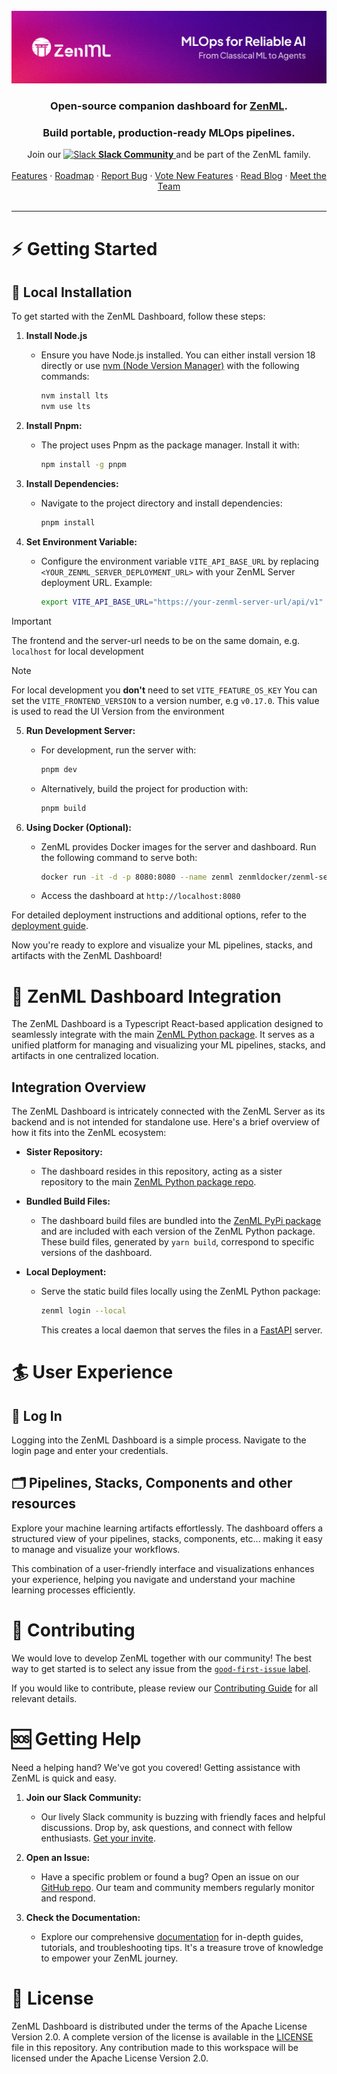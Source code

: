 <!-- PROJECT LOGO -->
<br />
<div align="center">
   <a href="https://zenml.io">
   <img alt="ZenML Logo" src="https://raw.githubusercontent.com/zenml-io/zenml/80ca82a763d2da22bdf6558cde5e9d9bdfeafd9f/docs/book/.gitbook/assets/header.png" alt="ZenML Logo">
   </a>
   <h3 align="center">Open-source companion dashboard for
      <a href="https://github.com/zenml-io/zenml">ZenML</a>.
   </h3>
   <h3 align="center">Build portable, production-ready MLOps pipelines.</h3>
   <p align="center">
   <div align="center">
      Join our <a href="https://zenml.io/slack-invite" target="_blank">
      <img width="18" src="https://cdn3.iconfinder.com/data/icons/logos-and-brands-adobe/512/306_Slack-512.png" alt="Slack"/>
      <b>Slack Community</b> </a> and be part of the ZenML family.
   </div>
   <br />
   <a href="https://zenml.io/features">Features</a>
   ·
   <a href="https://zenml.io/roadmap">Roadmap</a>
   ·
    <a href="https://github.com/zenml-io/zenml-dashboard/issues">Report Bug</a>
   ·
   <a href="https://zenml.io/discussion">Vote New Features</a>
   ·
   <a href="https://blog.zenml.io/">Read Blog</a>
   ·
   <a href="https://www.zenml.io/company#team">Meet the Team</a>
   <br />
   <br />
   </p>
</div>

---

# ⚡ Getting Started

## 🔋 Local Installation

To get started with the ZenML Dashboard, follow these steps:

1. **Install Node.js**

   - Ensure you have Node.js installed. You can either install version 18 directly or use [nvm (Node Version Manager)](https://github.com/nvm-sh/nvm) with the following commands:

     ```bash
     nvm install lts
     nvm use lts
     ```

2. **Install Pnpm:**

   - The project uses Pnpm as the package manager. Install it with:

     ```bash
     npm install -g pnpm
     ```

3. **Install Dependencies:**

   - Navigate to the project directory and install dependencies:

     ```bash
     pnpm install
     ```

4. **Set Environment Variable:**

   - Configure the environment variable `VITE_API_BASE_URL` by replacing `<YOUR_ZENML_SERVER_DEPLOYMENT_URL>` with your ZenML Server deployment URL. Example:

     ```bash
     export VITE_API_BASE_URL="https://your-zenml-server-url/api/v1"
     ```

> [!IMPORTANT]  
> The frontend and the server-url needs to be on the same domain, e.g. `localhost` for local development

> [!NOTE]  
> For local development you **don't** need to set `VITE_FEATURE_OS_KEY`
> You can set the `VITE_FRONTEND_VERSION` to a version number, e.g `v0.17.0`. This value is used to read the UI Version from the environment

5. **Run Development Server:**

   - For development, run the server with:

     ```bash
     pnpm dev
     ```

   - Alternatively, build the project for production with:

     ```bash
     pnpm build
     ```

6. **Using Docker (Optional):**

   - ZenML provides Docker images for the server and dashboard. Run the following command to serve both:

     ```bash
     docker run -it -d -p 8080:8080 --name zenml zenmldocker/zenml-server
     ```

   - Access the dashboard at `http://localhost:8080`

For detailed deployment instructions and additional options, refer to the [deployment guide](https://docs.zenml.io/user-guide/production-guide/deploying-zenml).

Now you're ready to explore and visualize your ML pipelines, stacks, and artifacts with the ZenML Dashboard!

# 🤝 ZenML Dashboard Integration

The ZenML Dashboard is a Typescript React-based application designed to seamlessly integrate with the main [ZenML Python package](https://github.com/zenml-io/zenml). It serves as a unified platform for managing and visualizing your ML pipelines, stacks, and artifacts in one centralized location.

## Integration Overview

The ZenML Dashboard is intricately connected with the ZenML Server as its backend and is not intended for standalone use. Here's a brief overview of how it fits into the ZenML ecosystem:

- **Sister Repository:**

  - The dashboard resides in this repository, acting as a sister repository to the main [ZenML Python package repo](https://github.com/zenml-io/zenml).

- **Bundled Build Files:**

  - The dashboard build files are bundled into the [ZenML PyPi package](https://pypi.org/workspace/zenml/) and are included with each version of the ZenML Python package. These build files, generated by `yarn build`, correspond to specific versions of the dashboard.

- **Local Deployment:**

  - Serve the static build files locally using the ZenML Python package:

    ```bash
    zenml login --local
    ```

    This creates a local daemon that serves the files in a [FastAPI](https://github.com/tiangolo/fastapi) server.

# 🏄 User Experience

## 🔐 Log In

Logging into the ZenML Dashboard is a simple process. Navigate to the login page and enter your credentials.

## 🗂 Pipelines, Stacks, Components and other resources

Explore your machine learning artifacts effortlessly. The dashboard offers a structured view of your pipelines, stacks, components, etc... making it easy to manage and visualize your workflows.

This combination of a user-friendly interface and visualizations enhances your experience, helping you navigate and understand your machine learning processes efficiently.

# 🙌 Contributing

We would love to develop ZenML together with our community! The best way to get
started is to select any issue from the [`good-first-issue`
label](https://github.com/zenml-io/zenml-dashboard/labels/good%20first%20issue).

If you would like to contribute, please review our [Contributing
Guide](CONTRIBUTING.md) for all relevant details.

# 🆘 Getting Help

Need a helping hand? We've got you covered! Getting assistance with ZenML is quick and easy.

1. **Join our Slack Community:**

   - Our lively Slack community is buzzing with friendly faces and helpful discussions. Drop by, ask questions, and connect with fellow enthusiasts. [Get your invite](https://zenml.io/slack/).

2. **Open an Issue:**

   - Have a specific problem or found a bug? Open an issue on our [GitHub repo](https://github.com/zenml-io/zenml-dashboard/issues/new/choose). Our team and community members regularly monitor and respond.

3. **Check the Documentation:**
   - Explore our comprehensive [documentation](https://docs.zenml.io/) for in-depth guides, tutorials, and troubleshooting tips. It's a treasure trove of knowledge to empower your ZenML journey.

# 📜 License

ZenML Dashboard is distributed under the terms of the Apache License Version 2.0.
A complete version of the license is available in the [LICENSE](LICENSE) file in
this repository. Any contribution made to this workspace will be licensed under
the Apache License Version 2.0.
